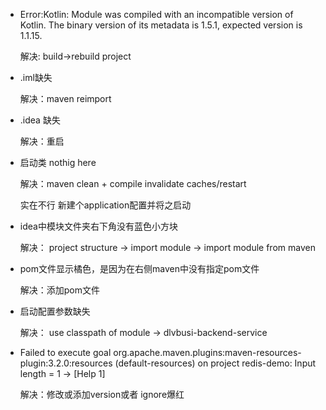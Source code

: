 - Error:Kotlin: Module was compiled with an incompatible version of Kotlin. The binary version of its metadata is 1.5.1, expected version is 1.1.15.

  解决: build->rebuild project

- .iml缺失

  解决：maven reimport

- .idea 缺失

  解决：重启

- 启动类 nothig here

  解决：maven clean + compile   invalidate caches/restart

  实在不行 新建个application配置并将之启动

- idea中模块文件夹右下角没有蓝色小方块

  解决： project structure ->  import module -> import module from maven

- pom文件显示橘色，是因为在右侧maven中没有指定pom文件

  解决：添加pom文件

- 启动配置参数缺失

  解决： use classpath of module -> dlvbusi-backend-service

- Failed to execute goal org.apache.maven.plugins:maven-resources-plugin:3.2.0:resources (default-resources) on project redis-demo: Input length = 1 -> [Help 1]

  解决：修改或添加version或者 ignore爆红